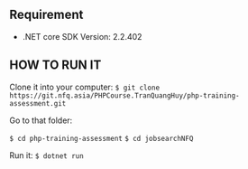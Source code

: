 ## Requirement

- .NET core SDK Version: 2.2.402

## HOW TO RUN IT

Clone it into your computer:
`$ git clone https://git.nfq.asia/PHPCourse.TranQuangHuy/php-training-assessment.git`

Go to that folder:

`$ cd php-training-assessment`
`$ cd jobsearchNFQ`

Run it:
`$ dotnet run`
